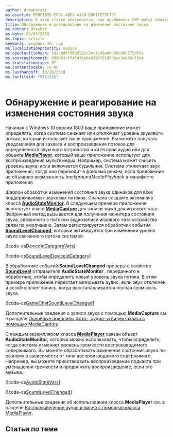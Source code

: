 ```yaml
---
author: drewbatgit
ms.assetid: EE0C1B28-EF9C-4BD9-A3C0-BDF11E75C752
description: В этой статье описывается, как приложения UWP могут обнаруживать изменения уровней аудиопотока, инициированные системой, и реагировать на них
title: Обнаружение и реагирование на изменения состояния звука
ms.author: drewbat
ms.date: 04/03/2018
ms.topic: article
keywords: windows 10, uwp
ms.localizationpriority: medium
ms.openlocfilehash: 53ac8dff5895522c24c1645e4db95c90d575df95
ms.sourcegitcommit: 086001cffaf436e6e4324761d59bcc5e598c15ea
ms.translationtype: MT
ms.contentlocale: ru-RU
ms.lasthandoff: 10/26/2018
ms.locfileid: "5711321"
---
```

# <a name="detect-and-respond-to-audio-state-changes"></a>Обнаружение и реагирование на изменения состояния звука
Начиная с Windows 10 версии 1803 ваше приложение может определять, когда система снижает или отключает уровень звукового потока, который использует ваше приложение. Вы можете получать уведомления для захвата и воспроизведения потоков для определенного звукового устройства и категории аудио или для объекта [**MediaPlayer**](https://docs.microsoft.com/en-us/uwp/api/Windows.Media.Playback.MediaPlayer), который ваше приложение использует для воспроизведения мультимедиа. Например, система может снизить уровень звука, если включается будильник. Система отключает звук приложения, когда оно переходит в фоновый режим, если приложение не объявило возможность *backgroundMediaPlayback* в манифесте приложения. 

Шаблон обработки изменения состояния звука одинаков для всех поддерживаемых звуковых потоков. Сначала создайте экземпляр класса [**AudioStateMonitor**](https://docs.microsoft.comuwp/api/windows.media.audio.audiostatemonitor). В следующем примере приложение использует класс [**MediaCapture**](https://msdn.microsoft.com/library/windows/apps/Windows.Media.Capture.MediaCapture) для записи звука для игрового чата. Фабричный метод вызывается для получения монитора состояния звука, связанного с потоком аудиозаписи игрового чата устройства связи по умолчанию.  Затем регистрируется обработчик события [**SoundLevelChanged**](https://docs.microsoft.com/uwp/api/windows.media.audio.audiostatemonitor.soundlevelchanged), который активируется при изменении уровня звука связанного потока системой.

[!code-cs[DeviceIdCategoryVars](./code/SimpleCameraPreview_Win10/cs/MainPage.xaml.cs#SnippetDeviceIdCategoryVars)]

[!code-cs[SoundLevelDeviceIdCategory](./code/SimpleCameraPreview_Win10/cs/MainPage.xaml.cs#SnippetSoundLevelDeviceIdCategory)]

В обработчике событий **SoundLevelChanged** проверьте свойство [**SoundLevel**](https://docs.microsoft.com/uwp/api/windows.media.audio.audiostatemonitor.soundlevel) отправителя **AudioStateMonitor** , переданного в обработчик, чтобы определить новый уровень звука потока. В этом примере приложение перестает записывать аудио, если звук отключен, и возобновляет запись, когда восстанавливается полная громкость звука.

[!code-cs[GameChatSoundLevelChanged](./code/SimpleCameraPreview_Win10/cs/MainPage.xaml.cs#SnippetGameChatSoundLevelChanged)]

Дополнительные сведения о записи звука с помощью **MediaCapture** см. в разделе [Основные принципы фото-, аудио- и видеозахвата с помощью MediaCapture](basic-photo-video-and-audio-capture-with-MediaCapture.md).

С каждым экземпляром класса [**MediaPlayer**](https://msdn.microsoft.com/library/windows/apps/Windows.Media.Playback.MediaPlayer) связан объект **AudioStateMonitor**, который можно использовать, чтобы определить, когда система изменяет уровень громкости воспроизводимого содержимого. Вы можете обрабатывать изменения состояния звука по-разному в зависимости от типа воспроизводимого содержимого. Например, вы можете приостановить воспроизведение подкаста при уменьшении громкости и продолжить воспроизведение, если это музыка. 

[!code-cs[AudioStateVars](./code/MediaPlayer_RS1/cs/MainPage.xaml.cs#SnippetAudioStateVars)]

[!code-cs[SoundLevelChanged](./code/MediaPlayer_RS1/cs/MainPage.xaml.cs#SnippetSoundLevelChanged)]

Дополнительные сведения об использовании класса **MediaPlayer** см. в разделе [Воспроизведение аудио и видео с помощью класса MediaPlayer](play-audio-and-video-with-mediaplayer.md). 

## <a name="related-topics"></a>Статьи по теме